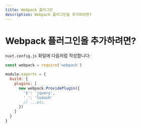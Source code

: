 ```yaml
---
title: Webpack 플러그인
description: Webpack 플러그인을 추가하려면?
---
```


<!-- title: Webpack plugins -->
<!-- description: How to add webpack plugins? -->

<!-- # How to add webpack plugins? -->

# Webpack 플러그인을 추가하려면?

<!-- In your `nuxt.config.js` file: -->

`nuxt.config.js` 화일에 다음처럼 작성합니다:

```js
const webpack = require('webpack')

module.exports = {
  build: {
    plugins: [
      new webpack.ProvidePlugin({
        '$': 'jquery',
        '_': 'lodash'
        // ...etc.
      })
    ]
  }
}
```
